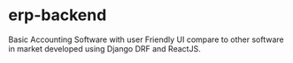 # erp-backend
Basic Accounting Software with user Friendly UI compare to other software in market developed using Django DRF and ReactJS. 
